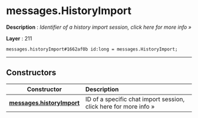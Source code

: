# messages.HistoryImport

**Description** : *Identifier of a history import session, click here for more info »*

**Layer** : 211

```tl
messages.historyImport#1662af0b id:long = messages.HistoryImport;
```

---

## Constructors

| Constructor | Description |
| :---: | :--- |
| [**messages.historyImport**](constructor/messages.historyImport) | ID of a specific chat import session, click here for more info » |